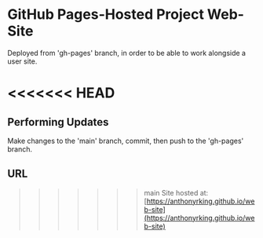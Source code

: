 # GitHub Pages-Hosted Project Web-Site

Deployed from 'gh-pages' branch, in order to be able to work alongside a user site.

<<<<<<< HEAD
=======
## Performing Updates

Make changes to the 'main' branch, commit, then push to the 'gh-pages' branch.

## URL

>>>>>>> main
Site hosted at: [https://anthonyrking.github.io/web-site](https://anthonyrking.github.io/web-site)
